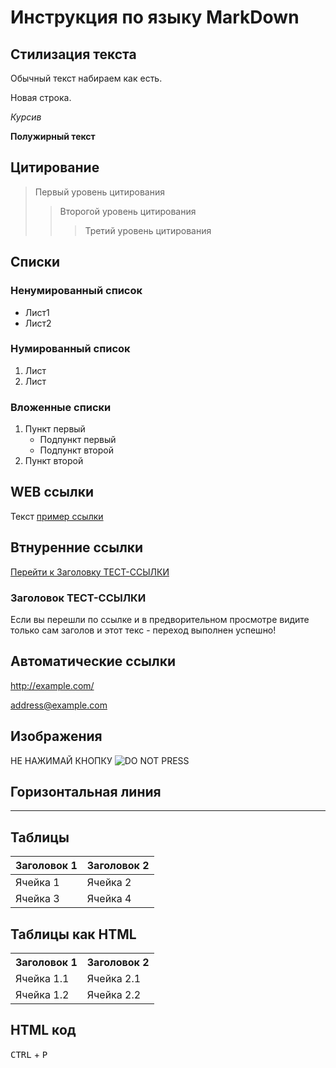 # Инструкция по языку MarkDown

## Стилизация текста

Обычный текст набираем как есть.

Новая строка.

*Курсив*

**Полужирный текст**

## Цитирование

> Первый уровень цитирования
>> Второгой уровень цитирования
>>> Третий уровень цитирования

## Списки

### Ненумированный список
* Лист1
* Лист2

### Нумированный список
1. Лист
2. Лист

### Вложенные списки

1. Пункт первый
    - Подпункт первый
    - Подпункт второй
2. Пункт второй

## WEB ссылки

Текст [пример ссылки](http.example.com "Всплывающая подсказка")

## Втнуренние ссылки 

[Перейти к Заголовку ТЕСТ-ССЫЛКИ](#title1)

### <a id="title1">Заголовок ТЕСТ-ССЫЛКИ</a>

Если вы перешли по ссылке и в предворительном просмотре видите только сам заголов и этот текс - переход выполнен успешно!

## Автоматические ссылки

<http://example.com/>

<address@example.com>

## Изображения
НЕ НАЖИМАЙ КНОПКУ
![DO NOT PRESS](DO_NOT_PRESS.jpg)

## Горизонтальная линия

---

## Таблицы

| Заголовок 1 | Заголовок 2 |
| ----------- | ----------- |
| Ячейка 1    | Ячейка 2   |
| Ячейка 3    | Ячейка 4   |

## Таблицы как HTML

<table>
    <tr>
        <th>Заголовок 1</th>
        <th>Заголовок 2</th>
    </tr>
    <tr>
        <td>Ячейка 1.1</td>
        <td>Ячейка 2.1</td>
    </tr>
    <tr>
        <td>Ячейка 1.2</td>
        <td>Ячейка 2.2</td>
    </tr>
</table>

## HTML код

<kbd>CTRL</kbd> + <kbd>P</kbd>
